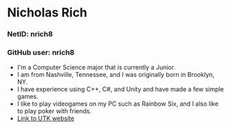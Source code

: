 # Nicholas Rich

### NetID: nrich8
### GitHub user: nrich8

* I'm a Computer Science major that is currently a Junior.
* I am from Nashville, Tennessee, and I was originally born in Brooklyn, NY.
* I have experience using C++, C#, and Unity and have made a few simple games.
* I like to play videogames on my PC such as Rainbow Six, and I also like to play poker with friends.
* [Link to UTK website](https://www.utk.edu/)